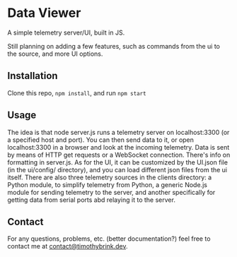 # Data Viewer

A simple telemetry server/UI, built in JS.

Still planning on adding a few features, such as commands from the ui to the source, and more UI options.

## Installation

Clone this repo, `npm install`, and run `npm start`

## Usage

The idea is that node server.js runs a telemetry server on localhost:3300 (or a specified host and port). You can then send data to it, or open localhost:3300 in a browser and look at the incoming telemetry. Data is sent by means of HTTP get requests or a WebSocket connection. There's info on formatting in server.js. As for the UI, it can be customized by the UI.json file (in the ui/config/ directory), and you can load different json files from the ui itself.
There are also three telemetry sources in the clients directory: a Python module, to simplify telemetry from Python, a generic Node.js module for sending telemetry to the server, and another specifically for getting data from serial ports abd relaying it to the server.

## Contact

For any questions, problems, etc. (better documentation?) feel free to contact me at [contact@timothybrink.dev](mailto:contact@timothybrink.dev). 
